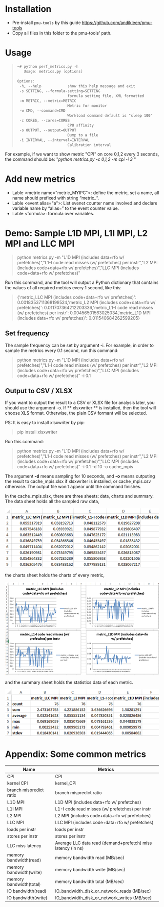 # Installation

* Pre-install `pmu-tools` by this guide https://github.com/andikleen/pmu-tools 
* Copy all files in this folder to the pmu-tools' path.

# Usage

>
>     ~# python perf_metrics.py -h
>        Usage: metrics.py [options]
>    
>     Options:
>      -h, --help            show this help message and exit
>      -s SETTING, --formula-setting=SETTING
>                            formula setting file, XML formatted
>      -m METRIC, --metric=METRIC
>                            Metric for monitor
>      -w CMD, --command=CMD
>                            Workload command default is "sleep 100"
>      -c CORES, --cores=CORES
>                            CPU affinity
>      -o OUTPUT, --output=OUTPUT
>                            Dump to a file
>      -i INTERVAL, --interval=INTERVAL
>                            Calibration interval
>


For example, if we want to show metric "CPI" on core 0,1,2 every 3 seconds, the command should be: "_python metrics.py -c 0,1,2 -m cpi -i 3_ "

# Add new metrics

- Lable &lt;metric name="metric_MYIPC">: define the metric, set a name, all name should prefixed with string “metric_”.
- Lable &lt;event alias="a">: List evenet counter name involved and declare variable name  by “alias=” to the event counter value.
- Lable &lt;formula>: formula over variables.

# Demo: Sample L1D MPI, L1I MPI, L2 MPI and LLC MPI

>	python metrics.py -m "L1D MPI (includes data+rfo w/ prefetches)","L1-I code read misses (w/ prefetches) per instr","L2 MPI (includes code+data+rfo w/ prefetches)","LLC MPI (includes code+data+rfo w/ prefetches)"

Run this command, and the tool will output a Python dictionary that contains the values of all required metrics every 1 second, like this:

>	{'metric_LLC MPI (includes code+data+rfo w/ prefetches)': 0.0018353711368199524,'metric_L2 MPI (includes code+data+rfo w/ prefetches)': 0.011707364212203336,'metric_L1-I code read misses (w/ prefetches) per instr': 0.00456501563025034,'metric_L1D MPI (includes data+rfo w/ prefetches)': 0.011540684262599205}

## Set frequency

The sample frequency can be set by argument -i. For example, in order to sample the metrics every 0.1 second, run this command:

>	python metrics.py -m "L1D MPI (includes data+rfo w/ prefetches)","L1-I code read misses (w/ prefetches) per instr","L2 MPI (includes code+data+rfo w/ prefetches)","LLC MPI (includes code+data+rfo w/ prefetches)" -i 0.1

## Output to CSV / XLSX

If you want to output the result to a CSV or XLSX file for analysis later, you should use the argument -o. If ** xlsxwriter ** is installed, then the tool will choose XLS format. Otherwise, the plain CSV formant will be selected. 

PS: It is easy to install xlsxwriter by pip:

>	pip install xlsxwriter

Run this command:

>	python metrics.py -m "L1D MPI (includes data+rfo w/ prefetches)","L1-I code read misses (w/ prefetches) per instr","L2 MPI (includes code+data+rfo w/ prefetches)","LLC MPI (includes code+data+rfo w/ prefetches)" -i 0.1 -d 10 -o cache_mpis

The argument **-d** means sampling for 10 seconds, and **-o** means outputing the result to cache_mpis.xlsx if xlsxwriter is installed, or cache_mpis.csv otherwise. The output file won't appear until the command finishes.

In the cache_mpis.xlsx, there are three sheets: data, charts and summary. The data sheet holds all the sampled raw data, 

![data sheet](images/data_sheet.png)

the charts sheet holds the charts of every metric, 

![data sheet](images/charts_sheet.png)

and the summary sheet holds the statistics data of each metric.

![data sheet](images/summary_sheet.png)

# Appendix: Some common metrics

|        Name               |                   Metrics                                    |
|---------------------------|--------------------------------------------------------------|
| CPI                       | CPI                                                          |
| kernel CPI                | kernel_CPI                                                   |
| branch mispredict ratio   | branch mispredict ratio                                      |
| L1D MPI                   | L1D MPI (includes data+rfo w/ prefetches)                    |
| L1I MPI                   | L1-I code read misses (w/ prefetches) per instr              |
| L2 MPI                    | L2 MPI (includes code+data+rfo w/ prefetches)                |
| LLC MPI                   | LLC MPI (includes code+data+rfo w/ prefetches)               |
| loads per instr           | loads per instr                                              |
| stores per instr          | stores per instr                                             |
| LLC miss latency          | Average LLC data read (demand+prefetch) miss latency (in ns) |
| memory bandwidth(read)    | memory bandwidth read (MB/sec)                               |
| memory bandwidth(write)   | memory bandwidth write (MB/sec)                              |
| memory bandwidth(total)   | memory bandwidth total (MB/sec)                              |
| IO bandwidth(read)        | IO_bandwidth_disk_or_network_reads (MB/sec)                  |
| IO bandwidth(write)       | IO_bandwidth_disk_or_network_writes (MB/sec)                 |